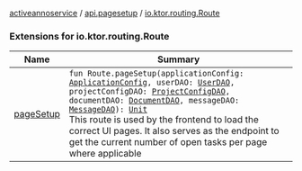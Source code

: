 [activeannoservice](../../index.md) / [api.pagesetup](../index.md) / [io.ktor.routing.Route](./index.md)

### Extensions for io.ktor.routing.Route

| Name | Summary |
|---|---|
| [pageSetup](page-setup.md) | `fun Route.pageSetup(applicationConfig: `[`ApplicationConfig`](../../application/-application-config/index.md)`, userDAO: `[`UserDAO`](../../user/-user-d-a-o/index.md)`, projectConfigDAO: `[`ProjectConfigDAO`](../../config/-project-config-d-a-o/index.md)`, documentDAO: `[`DocumentDAO`](../../document/-document-d-a-o/index.md)`, messageDAO: `[`MessageDAO`](../../user.message/-message-d-a-o/index.md)`): `[`Unit`](https://kotlinlang.org/api/latest/jvm/stdlib/kotlin/-unit/index.html)<br>This route is used by the frontend to load the correct UI pages. It also serves as the endpoint to get the current number of open tasks per page where applicable |
